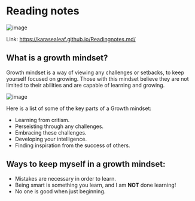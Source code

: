 # Reading notes

![image](https://github.com/karasealeaf/Readingnotes.md/assets/144675038/c8ea3bf7-7e9b-445d-9926-bee77c61a5b0)


Link: https://karasealeaf.github.io/Readingnotes.md/

## What is a growth mindset?
Growth mindset is a way of viewing any challenges or setbacks, to keep yourself focused on growing. Those with this mindset believe they are not limited to their abilities and are capable of learning and growing.


![image](https://github.com/karasealeaf/Readingnotes.md/assets/144675038/0fac2106-465f-4cf6-b5aa-1b46bcb3e36b)


Here is a list of some of the key parts of a Growth mindset:
-	Learning from critism.
-	Perseisting through any challenges.
-	Embracing these challenges.
-	Developing your intelligence.
-	Finding inspiration from the success of others.

 ## Ways to keep myself in a growth mindset:
  - Mistakes are necessary in order to learn.
  - Being smart is something you learn, and I am **NOT** done learning!
  - No one is good when just beginning.
